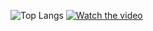 ![Top Langs](https://github-readme-stats.vercel.app/api/top-langs/?username=yutisio12&layout=compact)
[![Watch the video](https://img.youtube.com/vi/XXtKO3B-mcM/hqdefault.jpg)](https://www.youtube.com/watch?v=XXtKO3B-mcM)
